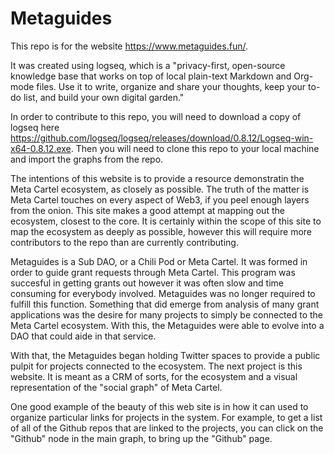 # Metaguides


This repo is for the website https://www.metaguides.fun/.

It was created using logseq, which is a "privacy-first, open-source knowledge base that works on top of local plain-text Markdown and Org-mode files. Use it to write, organize and share your thoughts, keep your to-do list, and build your own digital garden."

In order to contribute to this repo, you will need to download a copy of logseq here https://github.com/logseq/logseq/releases/download/0.8.12/Logseq-win-x64-0.8.12.exe.
Then you will need to clone this repo to your local machine and import the graphs from the repo. 

The intentions of this website is to provide a resource demonstratin the Meta Cartel ecosystem, as closely as possible. The truth of the matter is Meta Cartel touches on every aspect of Web3, if you peel enough layers from the onion. This site makes a good attempt at mapping out the ecosystem, closest to the core.
It is certainly within the scope of this site to map the ecosystem as deeply as possible, however this will require more contributors to the repo than are currently contributing.

Metaguides is a Sub DAO, or a Chili Pod or Meta Cartel. It was formed in order to guide grant requests through Meta Cartel. This program was succesful in getting grants out however it was often slow and time consuming for everybody involved. Metaguides was no longer required to fulfill this function. Something that did emerge from analysis of many grant applications was the desire for many projects to simply be connected to the Meta Cartel ecosystem. With this, the Metaguides were able to evolve into a DAO that could aide in that service.

With that, the Metaguides began holding Twitter spaces to provide a public pulpit for projects connected to the ecosystem. The next project is this website. It is meant as a CRM of sorts, for the ecosystem and a visual representation of the "social graph" of Meta Cartel.

One good example of the beauty of this web site is in how it can used to organize particular links for projects in the system. For example, to get a list of all of the Github repos that are linked to the projects, you can click on the "Github" node in the main graph, to bring up the "Github" page.
